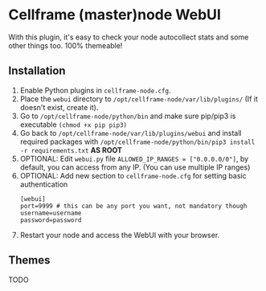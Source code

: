 # Cellframe (master)node WebUI

With this plugin, it's easy to check your node autocollect stats and some other things too. 100% themeable!

## Installation

1. Enable Python plugins in `cellframe-node.cfg`.
2. Place the `webui` directory to `/opt/cellframe-node/var/lib/plugins/` (If it doesn't exist, create it).
3. Go to `/opt/cellframe-node/python/bin` and make sure pip/pip3 is executable `(chmod +x pip pip3)`
4. Go back to `/opt/cellframe-node/var/lib/plugins/webui` and install required packages with `/opt/cellframe-node/python/bin/pip3 install -r requirements.txt` **AS ROOT**
5. OPTIONAL: Edit `webui.py` file `ALLOWED_IP_RANGES = ["0.0.0.0/0"]`, by default, you can access from any IP. (You can use multiple IP ranges)
6. OPTIONAL: Add new section to `cellframe-node.cfg` for setting basic authentication
   ```
   [webui]
   port=9999 # this can be any port you want, not mandatory though
   username=username
   password=password
   ```
7. Restart your node and access the WebUI with your browser.

## Themes
TODO